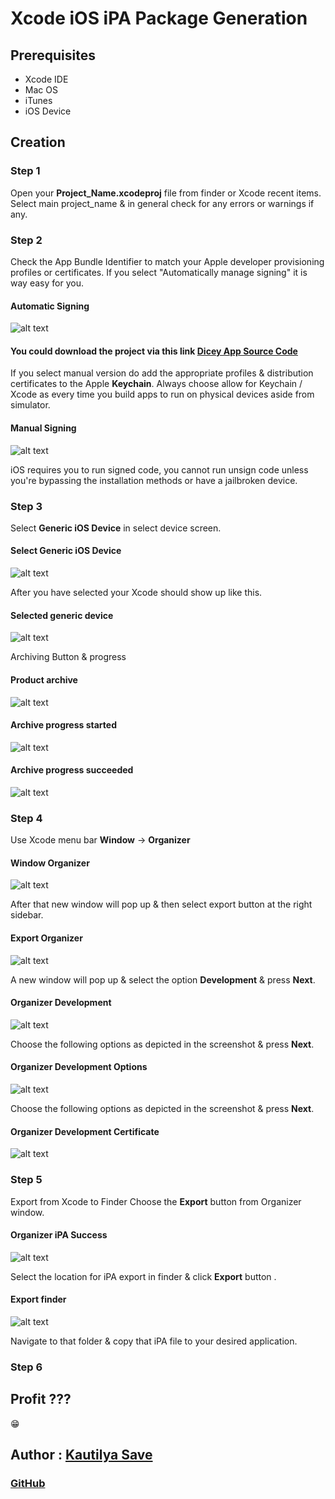 # Xcode iOS iPA Package Generation

## Prerequisites

* Xcode IDE
* Mac OS
* iTunes
* iOS Device

## Creation

### Step 1

Open your **Project_Name.xcodeproj** file from finder or Xcode recent items.
Select main project_name & in general check for any errors or warnings if any.

### Step 2

Check the App Bundle Identifier to match your Apple developer provisioning profiles or certificates.
If you select "Automatically manage signing" it is way easy for you.

#### Automatic Signing

![alt text][image]

[image]: iOSiPAAssets/automatic_Signing.png "Automatic Signing Kautilya"

#### You could download the project via this link [Dicey App Source Code](https://github.com/SensehacK/Dicey)

If you select manual version do add the appropriate profiles & distribution certificates to the Apple **Keychain**.
Always choose allow for Keychain / Xcode as every time you build apps to run on physical devices aside from simulator.

#### Manual Signing

![alt text][image2]

[image2]: iOSiPAAssets/manual_Signing.png "Manual Signing Kautilya"

iOS requires you to run signed code, you cannot run unsign code unless you're bypassing the installation methods or have a jailbroken device.

### Step 3

Select **Generic iOS Device** in select device screen.

#### Select Generic iOS Device

![alt text][image3]

[image3]: iOSiPAAssets/select_Generic_iOS_Device.png "select_Generic_iOS_Device Kautilya"

After you have selected your Xcode should show up like this.

#### Selected generic device

![alt text][image4]

[image4]: iOSiPAAssets/selected_generic_device.png "selected generic device Kautilya"

Archiving Button & progress

#### Product archive

![alt text][image5]

[image5]: iOSiPAAssets/product_archive.png "product_archive Kautilya"

#### Archive progress started

![alt text][image6]

[image6]: iOSiPAAssets/archive_progress.png "archive_progress Kautilya"

#### Archive progress succeeded

![alt text][image7]

[image7]: iOSiPAAssets/archive_successful.png "archive_progress succeeded Kautilya"

### Step 4

Use Xcode menu bar **Window** -> **Organizer**

#### Window Organizer

![alt text][image8]

[image8]: iOSiPAAssets/window_organizer.png "window_organizer Kautilya"

After that new window will pop up & then select export button at the right sidebar.

#### Export Organizer

![alt text][image9]

[image9]: iOSiPAAssets/export_organizer.png "export_organizer Kautilya"

A new window will pop up & select the option **Development** & press **Next**.

#### Organizer Development

![alt text][image10.a]

[image10.a]: iOSiPAAssets/organizer_development.png "organizer_development Kautilya"

Choose the following options as depicted in the screenshot & press **Next**.

#### Organizer Development Options

![alt text][image10.b]

[image10.b]: iOSiPAAssets/organizer_development_options.png "organizer_development_options Kautilya"

Choose the following options as depicted in the screenshot & press **Next**.

#### Organizer Development Certificate

![alt text][image11]

[image11]: iOSiPAAssets/organizer_development_certificate.png "organizer_development_certificate Kautilya"

### Step 5

Export from Xcode to Finder
Choose the **Export** button from Organizer window.

#### Organizer iPA Success

![alt text][image12]

[image12]: iOSiPAAssets/organizer_ipa_success.png "organizer_ipa_success Kautilya"

Select the location for iPA export in finder & click **Export** button .

#### Export finder

![alt text][image13]

[image13]: iOSiPAAssets/export_finder.png "export_finder Kautilya"

Navigate to that folder & copy that iPA file to your desired application.

### Step 6

## Profit ???

:grin:

## Author : [Kautilya Save](https://kautilya.design/)

### [GitHub](https://github.com/SensehacK)